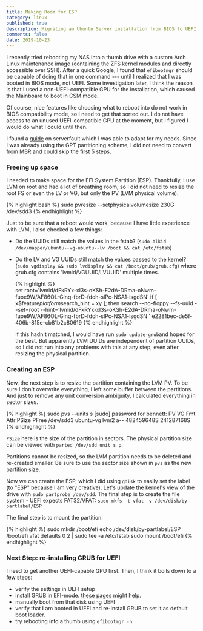 ```yaml
---
title: Making Room for ESP
category: linux
published: true
description: Migrating an Ubuntu Server installation from BIOS to UEFI: Part 1
comments: false
date: 2019-10-23
---
```


I recently tried rebooting my NAS into a thumb drive with a custom Arch Linux maintenance image (containing the ZFS kernel modules and directly accessible over SSH).
After a quick Google, I found that `efibootmgr` should be capable of doing that in one command --- until I realized that I was booted in BIOS mode, not UEFI.
Some investigation later, I think the reason is that I used a non-UEFI-compatible GPU for the installation, which caused the Mainboard to boot in CSM mode.

Of course, nice features like choosing what to reboot into do not work in BIOS compatibility mode, so I need to get that sorted out.
I do not have access to an unused UEFI-compatible GPU at the moment, but I figured I would do what I could until then.

I found a [guide](https://serverfault.com/questions/963178/how-do-i-convert-my-linux-disk-from-mbr-to-gpt-with-uefi) on serverfault which I was able to adapt for my needs.
Since I was already using the GPT partitioning scheme, I did not need to convert from MBR and could skip the first 5 steps.

### Freeing up space

I needed to make space for the EFI System Partition (ESP).
Thankfully, I use LVM on root and had a lot of breathing room, so I did not need to resize the root FS or even the LV or VG, but only the PV (LVM physical volume).

{% highlight bash %}
    sudo pvresize --setphysicalvolumesize 230G /dev/sdd3
{% endhighlight %}

Just to be sure that a reboot would work, because I have little experience with LVM, I also checked a few things:

* Do the UUIDs still match the values in the fstab? (`sudo blkid /dev/mapper/ubuntu--vg-ubuntu--lv /boot && cat /etc/fstab`)

* Do the LV and VG UUIDs still match the values passed to the kernel? (`sudo vgdisplay && sudo lvdisplay && cat /boot/grub/grub.cfg`)
  where grub.cfg contains 'lvmid/VGUUID/LVUUID' multiple times.

  {% highlight %}\
  set root='lvmid/dFkRYx-xI3s-oKSh-E2dA-DRma-oNwm-fuoe9W/AF86OL-Ginq-fbrD-fdoh-slPc-NSA1-isgdSN'
  if [ x$feature*platform*search_hint = xy ]; then
  search --no-floppy --fs-uuid --set=root --hint='lvmid/dFkRYx-xI3s-oKSh-E2dA-DRma-oNwm-fuoe9W/AF86OL-Ginq-fbrD-fdoh-slPc-NSA1-isgdSN
  ' e2281bec-de5f-406b-815e-cb81b2c80619
  {% endhighlight %}

  If this hadn't matched, I would have run `sudo update-grub`and hoped for the best.
  But apparently LVM UUIDs are independent of partition UUIDs, so I did not run into any problems with this at any step, even after resizing the physical partition.

### Creating an ESP

  Now, the next step is to resize the partition containing the LVM PV. To be sure I don't overwrite everything, I left some buffer between the partitions. And just to remove any unit conversion ambiguity, I calculated everything in sector sizes.

  {% highlight %}
  sudo pvs --units s
  [sudo] password for bennett:
  PV VG Fmt Attr PSize PFree
  /dev/sdd3 ubuntu-vg lvm2 a-- 482459648S 241287168S
  {% endhighlight %}

  `PSize` here is the size of the partition in sectors. The physical partition size can be viewed with `parted /dev/sdd unit s p`.

  Partitions cannot be resized, so the LVM partition needs to be deleted and re-created smaller.
  Be sure to use the sector size shown in `pvs` as the new partition size.

  Now we can create the ESP, which I did using `gdisk` to easily set the label (to "ESP" because I am very creative). Let's update the kernel's view of the drive with `sudo partprobe /dev/sdd`. The final step is to create the file system - UEFI expects FAT32/VFAT: `sudo mkfs -t vfat -v /dev/disk/by-partlabel/ESP`

  The final step is to mount the partition:

  {% highlight %}
  sudo mkdir /boot/efi
  echo /dev/disk/by-partlabel/ESP /boot/efi vfat defaults 0 2 | sudo tee -a /etc/fstab
  sudo mount /boot/efi
  {% endhighlight %}

### Next Step: re-installing GRUB for UEFI

I need to get another UEFI-capable GPU first. Then, I think it boils down to a few steps:

- verify the settings in UEFI setup
- install GRUB in EFI-mode. [these](https://askubuntu.com/questions/509423/which-commands-to-convert-a-ubuntu-bios-install-to-efi-uefi-without-boot-repair) [pages](https://wiki.archlinux.org/index.php/GRUB#UEFI_systems) might help.
- manually boot from that disk using UEFI
- verify that I am booted in UEFI and re-install GRUB to set it as default boot loader.
- try rebooting into a thumb using `efibootmgr -n`.

